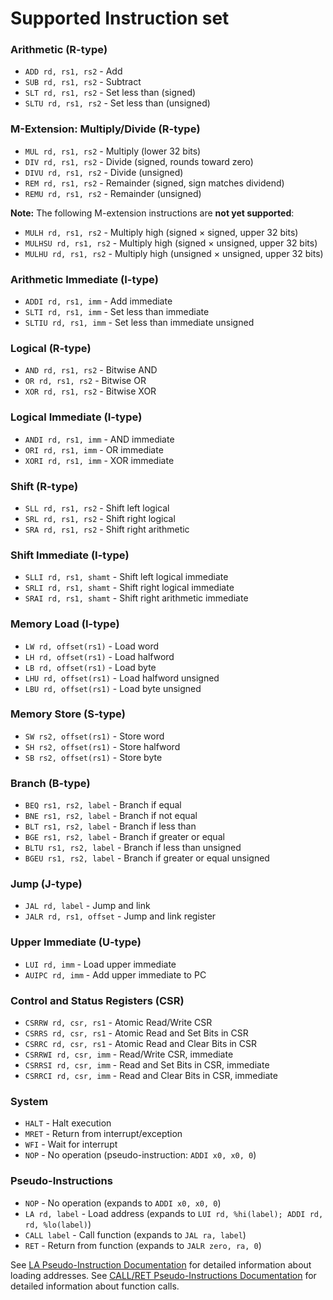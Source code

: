 # Supported Instruction set

### Arithmetic (R-type)
- `ADD rd, rs1, rs2` - Add
- `SUB rd, rs1, rs2` - Subtract
- `SLT rd, rs1, rs2` - Set less than (signed)
- `SLTU rd, rs1, rs2` - Set less than (unsigned)

### M-Extension: Multiply/Divide (R-type)
- `MUL rd, rs1, rs2` - Multiply (lower 32 bits)
- `DIV rd, rs1, rs2` - Divide (signed, rounds toward zero)
- `DIVU rd, rs1, rs2` - Divide (unsigned)
- `REM rd, rs1, rs2` - Remainder (signed, sign matches dividend)
- `REMU rd, rs1, rs2` - Remainder (unsigned)

**Note:** The following M-extension instructions are **not yet supported**:
- `MULH rd, rs1, rs2` - Multiply high (signed × signed, upper 32 bits)
- `MULHSU rd, rs1, rs2` - Multiply high (signed × unsigned, upper 32 bits)
- `MULHU rd, rs1, rs2` - Multiply high (unsigned × unsigned, upper 32 bits)

### Arithmetic Immediate (I-type)
- `ADDI rd, rs1, imm` - Add immediate
- `SLTI rd, rs1, imm` - Set less than immediate
- `SLTIU rd, rs1, imm` - Set less than immediate unsigned

### Logical (R-type)
- `AND rd, rs1, rs2` - Bitwise AND
- `OR rd, rs1, rs2` - Bitwise OR
- `XOR rd, rs1, rs2` - Bitwise XOR

### Logical Immediate (I-type)
- `ANDI rd, rs1, imm` - AND immediate
- `ORI rd, rs1, imm` - OR immediate
- `XORI rd, rs1, imm` - XOR immediate

### Shift (R-type)
- `SLL rd, rs1, rs2` - Shift left logical
- `SRL rd, rs1, rs2` - Shift right logical
- `SRA rd, rs1, rs2` - Shift right arithmetic

### Shift Immediate (I-type)
- `SLLI rd, rs1, shamt` - Shift left logical immediate
- `SRLI rd, rs1, shamt` - Shift right logical immediate
- `SRAI rd, rs1, shamt` - Shift right arithmetic immediate

### Memory Load (I-type)
- `LW rd, offset(rs1)` - Load word
- `LH rd, offset(rs1)` - Load halfword
- `LB rd, offset(rs1)` - Load byte
- `LHU rd, offset(rs1)` - Load halfword unsigned
- `LBU rd, offset(rs1)` - Load byte unsigned

### Memory Store (S-type)
- `SW rs2, offset(rs1)` - Store word
- `SH rs2, offset(rs1)` - Store halfword
- `SB rs2, offset(rs1)` - Store byte

### Branch (B-type)
- `BEQ rs1, rs2, label` - Branch if equal
- `BNE rs1, rs2, label` - Branch if not equal
- `BLT rs1, rs2, label` - Branch if less than
- `BGE rs1, rs2, label` - Branch if greater or equal
- `BLTU rs1, rs2, label` - Branch if less than unsigned
- `BGEU rs1, rs2, label` - Branch if greater or equal unsigned

### Jump (J-type)
- `JAL rd, label` - Jump and link
- `JALR rd, rs1, offset` - Jump and link register

### Upper Immediate (U-type)
- `LUI rd, imm` - Load upper immediate
- `AUIPC rd, imm` - Add upper immediate to PC

### Control and Status Registers (CSR)
- `CSRRW rd, csr, rs1` - Atomic Read/Write CSR
- `CSRRS rd, csr, rs1` - Atomic Read and Set Bits in CSR
- `CSRRC rd, csr, rs1` - Atomic Read and Clear Bits in CSR
- `CSRRWI rd, csr, imm` - Read/Write CSR, immediate
- `CSRRSI rd, csr, imm` - Read and Set Bits in CSR, immediate
- `CSRRCI rd, csr, imm` - Read and Clear Bits in CSR, immediate

### System
- `HALT` - Halt execution
- `MRET` - Return from interrupt/exception
- `WFI` - Wait for interrupt
- `NOP` - No operation (pseudo-instruction: `ADDI x0, x0, 0`)

### Pseudo-Instructions
- `NOP` - No operation (expands to `ADDI x0, x0, 0`)
- `LA rd, label` - Load address (expands to `LUI rd, %hi(label); ADDI rd, rd, %lo(label)`)
- `CALL label` - Call function (expands to `JAL ra, label`)
- `RET` - Return from function (expands to `JALR zero, ra, 0`)

See [LA Pseudo-Instruction Documentation](LA_PSEUDO_INSTRUCTION.md) for detailed information about loading addresses.
See [CALL/RET Pseudo-Instructions Documentation](CALL_RET_PSEUDO_INSTRUCTIONS.md) for detailed information about function calls.